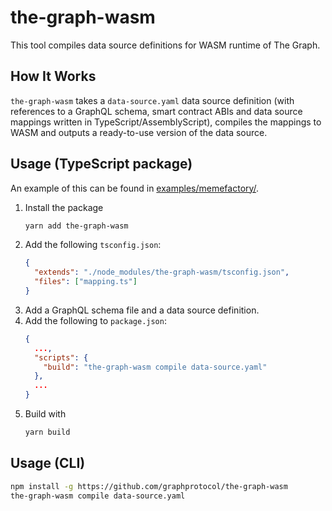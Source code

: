 # the-graph-wasm

This tool compiles data source definitions for WASM runtime of The Graph.

## How It Works

`the-graph-wasm` takes a `data-source.yaml` data source definition (with references
to a GraphQL schema, smart contract ABIs and data source mappings written in
TypeScript/AssemblyScript), compiles the mappings to WASM and outputs a ready-to-use
version of the data source.

## Usage (TypeScript package)

An example of this can be found in [examples/memefactory/](examples/memefactory/).

1.  Install the package
    ```bash
    yarn add the-graph-wasm
    ```
2.  Add the following `tsconfig.json`:
    ```json
    {
      "extends": "./node_modules/the-graph-wasm/tsconfig.json",
      "files": ["mapping.ts"]
    }
    ```
3.  Add a GraphQL schema file and a data source definition.
4.  Add the following to `package.json`:
    ```json
    {
      ...,
      "scripts": {
        "build": "the-graph-wasm compile data-source.yaml"
      },
      ...
    }
    ```
5.  Build with
    ```bash
    yarn build
    ```

## Usage (CLI)

```bash
npm install -g https://github.com/graphprotocol/the-graph-wasm
the-graph-wasm compile data-source.yaml
```
